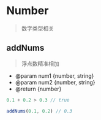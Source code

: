 # Number

> 数字类型相关

## addNums

> 浮点数精准相加

* @param num1 {number, string}
* @param num2 {number, string}
* @return {number}

```js
0.1 + 0.2 > 0.3 // true

addNums(0.1, 0.2) // 0.3

```
